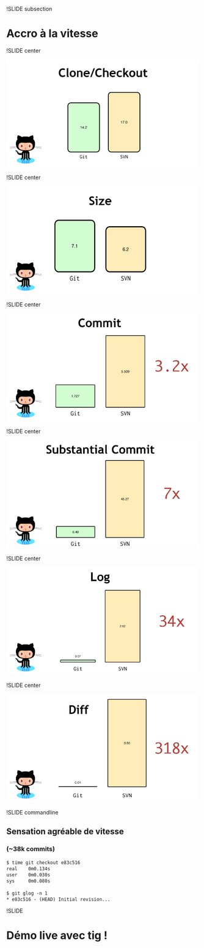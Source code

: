 !SLIDE subsection

# Accro à la vitesse

!SLIDE center

![gitvssvn1](ChartClone.png)

!SLIDE center

![gitvssvn1](ChartSize.png)

!SLIDE center

![gitvssvn3](ChartCommit.png)

!SLIDE center

![gitvssvn4](ChartAdd.png)

!SLIDE center

![gitvssvn5](ChartLog.png)

!SLIDE center

![gitvssvn6](ChartDiff.png)

!SLIDE commandline

## Sensation agréable de vitesse
### (~38k commits)

	$ time git checkout e83c516
	real    0m0.134s
	user    0m0.030s
	sys     0m0.080s

	$ git glog -n 1
	* e83c516 - (HEAD) Initial revision...

!SLIDE

# Démo live avec tig !
